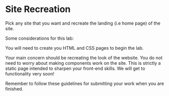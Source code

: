 # Site Recreation

Pick any site that you want and recreate the landing (i.e home page) of the site.

Some considerations for this lab:

You will need to create you HTML and CSS pages to begin the lab.

Your main concern should be recreating the look of the website.  You do not need to worry about making components work on the site.  This is strictly a static page intended to sharpen your front-end skills.  We will get to functionality very soon!

Remember to follow these guidelines for submitting your work when you are finished.
